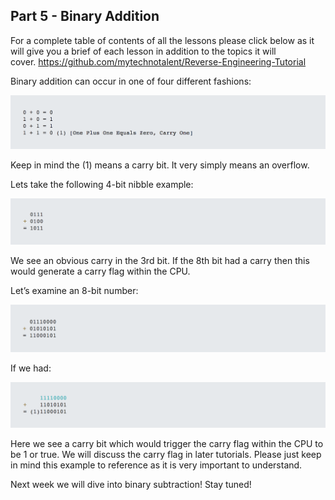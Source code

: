 ## Part 5 - Binary Addition

For a complete table of contents of all the lessons please click below as it will give you a brief of each lesson in addition to the topics it will cover.&nbsp;https://github.com/mytechnotalent/Reverse-Engineering-Tutorial

Binary addition can occur in one of four different fashions:

<div class="slate-resizable-image-embed slate-image-embed__resize-full-width"><img src="/imgs/1536919520880.jpg"/></div>

Keep in mind the (1) means a carry bit. It very simply means an overflow.

Lets take the following 4-bit nibble example:

<div class="slate-resizable-image-embed slate-image-embed__resize-full-width"><img src="/imgs/1536919547320.jpg"/></div>

We see an obvious carry in the 3rd bit. If the 8th bit had a carry then this would generate a carry flag within the CPU.

Let’s examine an 8-bit number:

<div class="slate-resizable-image-embed slate-image-embed__resize-full-width"><img src="/imgs/1536919574450.jpg"/></div>

If we had:

<div class="slate-resizable-image-embed slate-image-embed__resize-full-width"><img src="/imgs/1536919592305.jpg"/></div>

Here we see a carry bit which would trigger the carry flag within the CPU to be 1 or true. We will discuss the carry flag in later tutorials. Please just keep in mind this example to reference as it is very important to understand.

Next week we will dive into binary subtraction! Stay tuned!